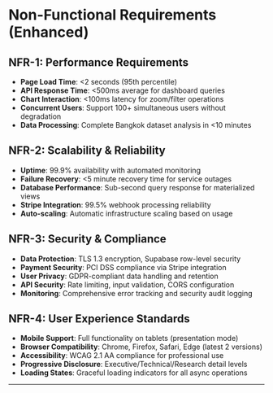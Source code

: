 # **Non-Functional Requirements (Enhanced)**

## **NFR-1: Performance Requirements**
- **Page Load Time**: <2 seconds (95th percentile)
- **API Response Time**: <500ms average for dashboard queries
- **Chart Interaction**: <100ms latency for zoom/filter operations
- **Concurrent Users**: Support 100+ simultaneous users without degradation
- **Data Processing**: Complete Bangkok dataset analysis in <10 minutes

## **NFR-2: Scalability & Reliability**
- **Uptime**: 99.9% availability with automated monitoring
- **Failure Recovery**: <5 minute recovery time for service outages
- **Database Performance**: Sub-second query response for materialized views
- **Stripe Integration**: 99.5% webhook processing reliability
- **Auto-scaling**: Automatic infrastructure scaling based on usage

## **NFR-3: Security & Compliance**
- **Data Protection**: TLS 1.3 encryption, Supabase row-level security
- **Payment Security**: PCI DSS compliance via Stripe integration
- **User Privacy**: GDPR-compliant data handling and retention
- **API Security**: Rate limiting, input validation, CORS configuration
- **Monitoring**: Comprehensive error tracking and security audit logging

## **NFR-4: User Experience Standards**
- **Mobile Support**: Full functionality on tablets (presentation mode)
- **Browser Compatibility**: Chrome, Firefox, Safari, Edge (latest 2 versions)
- **Accessibility**: WCAG 2.1 AA compliance for professional use
- **Progressive Disclosure**: Executive/Technical/Research detail levels
- **Loading States**: Graceful loading indicators for all async operations

---
